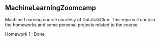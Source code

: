 ## MachineLearningZoomcamp
Machine Learning course courtesy of DataTalkClub: This repo will contain the homeworks and some personal projects related to the course

Homework 1 : Done
